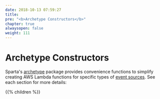 ```yaml
---
date: 2018-10-13 07:59:27
title:
pre: "<b>Archetype Constructors</b>"
chapter: true
alwaysopen: false
weight: 111
---
```


# Archetype Constructors

Sparta's [archetype](https://godoc.org/github.com/mweagle/Sparta/archetype) package provides convenience
functions to simplify creating AWS Lambda functions for specific types of [event sources](/reference/eventsources/). See each section for
more details:

{{% children  %}}

